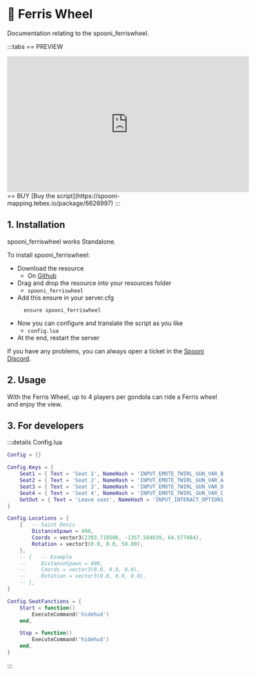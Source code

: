 # 🎡 Ferris Wheel
Documentation relating to the spooni_ferriswheel.

:::tabs
== PREVIEW
<iframe width="560" height="315" src="https://www.youtube.com/embed/HOwISUYeIlM?si=R7PwSeTC8gzfPDqb" frameborder="0" allow="accelerometer; autoplay; clipboard-write; encrypted-media; gyroscope; picture-in-picture; web-share" referrerpolicy="strict-origin-when-cross-origin" allowfullscreen></iframe>
== BUY
[Buy the script](https://spooni-mapping.tebex.io/package/6626997)
:::

## 1. Installation <Badge type="warning" text="Artifacts version 12735 or higher"/>
spooni_ferriswheel works Standalone. 

To install spooni_ferriswheel:
- Download the resource
  - On [Github](https://github.com/Spooni-Development/spooni_ferriswheel)
- Drag and drop the resource into your resources folder
  - `spooni_ferriswheel`
- Add this ensure in your server.cfg
  ```
    ensure spooni_ferriswheel
  ```
- Now you can configure and translate the script as you like
  - `config.lua`
- At the end, restart the server

If you have any problems, you can always open a ticket in the [Spooni Discord](https://discord.gg/spooni).

## 2. Usage
With the Ferris Wheel, up to 4 players per gondola can ride a Ferris wheel and enjoy the view. 

## 3. For developers

:::details Config.lua
```lua
Config = {}

Config.Keys = {
    Seat1 = { Text = 'Seat 1', NameHash = 'INPUT_EMOTE_TWIRL_GUN_VAR_B' },
    Seat2 = { Text = 'Seat 2', NameHash = 'INPUT_EMOTE_TWIRL_GUN_VAR_A' },
    Seat3 = { Text = 'Seat 3', NameHash = 'INPUT_EMOTE_TWIRL_GUN_VAR_D' },
    Seat4 = { Text = 'Seat 4', NameHash = 'INPUT_EMOTE_TWIRL_GUN_VAR_C' },
    GetOut = { Text = 'Leave seat', NameHash = 'INPUT_INTERACT_OPTION1' },
}

Config.Locations = {
    {   -- Saint Denis
        DistanceSpawn = 490,
        Coords = vector3(2393.718506, -1357.584839, 64.577484),
        Rotation = vector3(0.0, 0.0, 59.00),
    },
    -- {   -- Example
    --     DistanceSpawn = 490,
    --     Coords = vector3(0.0, 0.0, 0.0),
    --     Rotation = vector3(0.0, 0.0, 0.0),
    -- },
}

Config.SeatFunctions = {
    Start = function()
        ExecuteCommand('hidehud')
    end,

    Stop = function()
        ExecuteCommand('hidehud')
    end,
}
```
:::